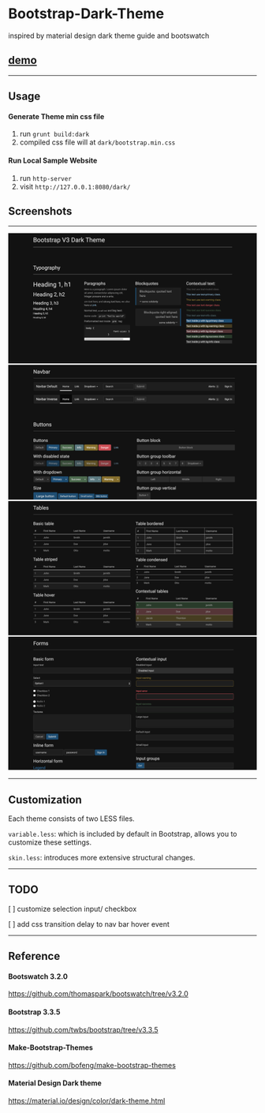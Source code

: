 # Bootstrap-Dark-Theme

inspired by material design dark theme guide and bootswatch

## [demo](https://jinxjinx.github.io/Bootstrap-Dark-Theme/dark/index.html)

---

## Usage

#### Generate Theme min css file

1. run `grunt build:dark`
2. compiled css file will at `dark/bootstrap.min.css`

#### Run Local Sample Website
1. run `http-server`
2. visit `http://127.0.0.1:8080/dark/`

## Screenshots

---

![screenshot1](/docs/img/screenshot1.png)
![screenshot2](/docs/img/screenshot2.png)
![screenshot3](/docs/img/screenshot3.png)
![screenshot4](/docs/img/screenshot4.png)


---

## Customization

Each theme consists of two LESS files.

`variable.less`: which is included by default in Bootstrap, allows you to customize these settings.

`skin.less`: introduces more extensive structural changes.

---

## TODO

[ ] customize selection input/ checkbox

[ ] add css transition delay to nav bar hover event

---

## Reference

#### Bootswatch 3.2.0
https://github.com/thomaspark/bootswatch/tree/v3.2.0

#### Bootstrap 3.3.5
https://github.com/twbs/bootstrap/tree/v3.3.5

#### Make-Bootstrap-Themes
https://github.com/bofeng/make-bootstrap-themes

#### Material Design Dark theme
https://material.io/design/color/dark-theme.html
